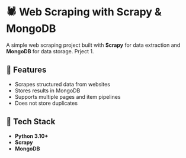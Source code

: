 # 🕷️ Web Scraping with Scrapy & MongoDB

A simple web scraping project built with **Scrapy** for data extraction and **MongoDB** for data storage. Prject 1.

## 🚀 Features
- Scrapes structured data from websites  
- Stores results in MongoDB  
- Supports multiple pages and item pipelines  
- Does not store duplicates  

## 🧰 Tech Stack
- **Python 3.10+**  
- **Scrapy**  
- **MongoDB**
